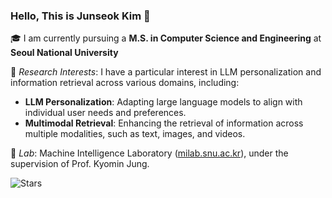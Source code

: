 ### Hello, This is Junseok Kim 👋

🎓 I am currently pursuing a **M.S. in Computer Science and Engineering** at __Seoul National University__

🔎 _Research Interests_:
I have a particular interest in LLM personalization and information retrieval across various domains, including:

- **LLM Personalization**: Adapting large language models to align with individual user needs and preferences.
- **Multimodal Retrieval**: Enhancing the retrieval of information across multiple modalities, such as text, images, and videos.
    
🏢 _Lab_: Machine Intelligence Laboratory ([milab.snu.ac.kr](http://milab.snu.ac.kr/)), under the supervision of Prof. Kyomin Jung.


![Stars](https://img.shields.io/github/stars/junseokkim00)
